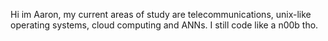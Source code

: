 Hi im Aaron, my current areas of study are telecommunications, unix-like operating systems, cloud computing and ANNs.
I still code like a n00b tho.

<!---
ClassErased/ClassErased is a ✨ special ✨ repository because its `README.md` (this file) appears on your GitHub profile.
You can click the Preview link to take a look at your changes.
--->
